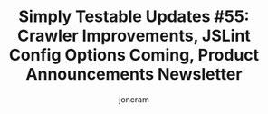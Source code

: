 ---
layout: default
title: "Simply Testable Updates #55: Crawler Improvements, JSLint Config Options Coming, Product Announcements Newsletter"
short_title: "Simply Testable Updates #55: Crawler Improvements, JSLint Config Options"
author: joncram
newsletter:
    issue_number: 55th
    url: https://us5.campaign-archive1.com/?u=ac75e33d993d2b502e333ddd0&amp;id=4a5a9d7bf1
    closing_sentence: Expect the next newsletter a week from now on September 11.
    highlights:
        - site crawler improvements released, now auto-crawl with ease
        - JSLint config options coming and I mean it this time
        - first product announcement newsletter sent
---